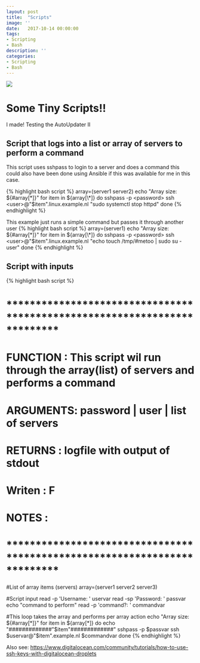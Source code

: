 ```yaml
---
layout: post
title:  "Scripts"
image: ''
date:   2017-10-14 00:00:00
tags:
- Scripting
- Bash
description: ''
categories:
- Scripting
- Bash
---
```

<img src="https://udemy-images.udemy.com/course/750x422/461612_d98e.jpg">

# Some Tiny Scripts!!
I made! Testing the AutoUpdater II

## Script that logs into a list or array of servers to perform a command
This script uses sshpass to login to a server and does a command this could also have been done using Ansible if this was available for me in this case.

{% highlight bash script %}
array=(server1 server2)
echo "Array size: ${#array[\*]}"
for item in ${array[\*]}
do
        sshpass -p <password> ssh <user>@"$item".linux.example.nl "sudo systemctl stop httpd"
done
{% endhighlight %}

This example just runs a simple command but passes it through another user
{% highlight bash script %}
array=(server1)
echo "Array size: ${#array[\*]}"
for item in ${array[\*]}
do
        sshpass -p <password> ssh <user>@"$item".linux.example.nl "echo touch /tmp/#metoo | sudo su - user"
done
{% endhighlight %}

## Script with inputs


{% highlight bash script %}
# *************************************************************************
# FUNCTION : This script wil run through the array(list) of servers and performs a command
# ARGUMENTS: password | user |  list of servers
# RETURNS  : logfile with output of stdout
# Writen   : F
# NOTES    :
# *************************************************************************

#List of array items (servers)
array=(server1 server2 server3)

#Script input
read -p   'Username:  ' uservar
read -sp  'Password:  ' passvar
echo "command to perform"
read -p   'command?:  ' commandvar

#This loop takes the array and performs per array action
echo "Array size: ${#array[*]}"
for item in ${array[*]}
do
        echo  "#############"$item"#############"
        sshpass -p $passvar ssh $uservar@"$item".example.nl $commandvar
done
{% endhighlight %}

Also see:
https://www.digitalocean.com/community/tutorials/how-to-use-ssh-keys-with-digitalocean-droplets
